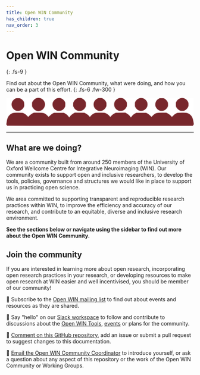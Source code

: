 ```yaml
---
title: Open WIN Community
has_children: true
nav_order: 3
---
```


# Open WIN Community
{: .fs-9 }

Find out about the Open WIN Community, what were doing, and how you can be a part of this effort.
{: .fs-6 .fw-300 }

![people](img/img-people.png)

---

## What are we doing?

We are a community built from around 250 members of the University of Oxford Wellcome Centre for Integrative Neuroimaging (WIN). Our community exists to support open and inclusive researchers, to develop the tools, policies, governance and structures we would like in place to support us in practicing open science.

We area committed to supporting transparent and reproducible research practices within WIN, to improve the efficiency and accuracy of our research, and contribute to an equitable, diverse and inclusive research environment.

**See the sections below or navigate using the sidebar to find out more about the Open WIN Community.**

## Join the community

If you are interested in learning more about open research, incorporating open research practices in your research, or developing resources to make open research at WIN easier and well incentivised, you should be  member of our community!

👋 Subscribe to the [Open WIN mailing list](https://cassgvp.github.io/WIN-Open-Neuroimaging-Community/docs/contact.html#open-win-mailing-list-) to find out about events and resources as they are shared.

👋 Say "hello" on our [Slack workspace](https://cassgvp.github.io/WIN-Open-Neuroimaging-Community/docs/contact.html#open-win-slack-) to follow and contribute to discussions about the [Open WIN Tools](tools.md), [events](events.md) or plans for the community.

👋 [Comment on this GitHub repository](https://cassgvp.github.io/WIN-Open-Neuroimaging-Community/docs/contact.html#comment-on-the-github-repository-), add an issue or submit a pull request to suggest changes to this documentation.

👋 [Email the Open WIN Community Coordinator](https://cassgvp.github.io/WIN-Open-Neuroimaging-Community/docs/contact.html#email-the-open-win-community-coordinator-directly-) to introduce yourself, or ask a question about any aspect of this repository or the work of the Open WIN Community or Working Groups.
